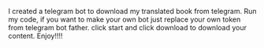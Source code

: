 I created a telegram bot to download my translated book from telegram. 
Run my code, if you want to make your own bot just replace your own token from telegram bot father.
click start and click download to download your content. 
Enjoy!!!!
